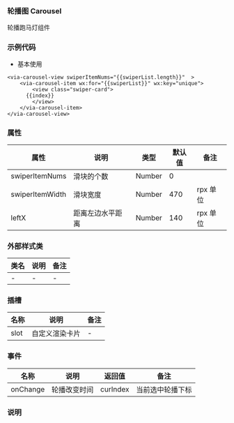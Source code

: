 ### 轮播图 Carousel 
   轮播跑马灯组件


### 示例代码
* 基本使用
  
```
<via-carousel-view swiperItemNums="{{swiperList.length}}"  >
	<via-carousel-item wx:for="{{swiperList}}" wx:key="unique">
		<view class="swiper-card">
      {{index}}
		</view>
	</via-carousel-item>
</via-carousel-view>
```

 

### 属性
| 属性 | 说明 | 类型 | 默认值 | 备注 |
| --- | --- | --- | --- | --- |
| swiperItemNums | 滑块的个数 | Number | 0 | |
| swiperItemWidth | 滑块宽度  | Number | 470 | rpx 单位 |
| leftX | 距离左边水平距离 | Number | 140 | rpx  单位|
 
 
 

### 外部样式类
| 类名 | 说明 | 备注 | 
| --- | --- | --- |
| - | - | - |
 

### 插槽
| 名称 | 说明 | 备注 |
| --- | --- | --- |
| slot | 自定义渲染卡片 |   - |
 


### 事件
| 名称 | 说明 | 返回值 | 备注 |
| --- | --- | --- | --- |
| onChange | 轮播改变时间 | curIndex | 当前选中轮播下标 | |
  
### 说明
 
